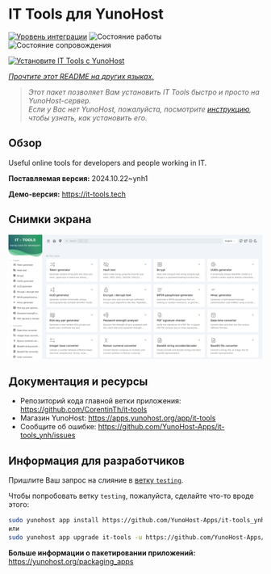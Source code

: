 <!--
Важно: этот README был автоматически сгенерирован <https://github.com/YunoHost/apps/tree/master/tools/readme_generator>
Он НЕ ДОЛЖЕН редактироваться вручную.
-->

# IT Tools для YunoHost

[![Уровень интеграции](https://dash.yunohost.org/integration/it-tools.svg)](https://ci-apps.yunohost.org/ci/apps/it-tools/) ![Состояние работы](https://ci-apps.yunohost.org/ci/badges/it-tools.status.svg) ![Состояние сопровождения](https://ci-apps.yunohost.org/ci/badges/it-tools.maintain.svg)

[![Установите IT Tools с YunoHost](https://install-app.yunohost.org/install-with-yunohost.svg)](https://install-app.yunohost.org/?app=it-tools)

*[Прочтите этот README на других языках.](./ALL_README.md)*

> *Этот пакет позволяет Вам установить IT Tools быстро и просто на YunoHost-сервер.*  
> *Если у Вас нет YunoHost, пожалуйста, посмотрите [инструкцию](https://yunohost.org/install), чтобы узнать, как установить его.*

## Обзор

Useful online tools for developers and people working in IT.

**Поставляемая версия:** 2024.10.22~ynh1

**Демо-версия:** <https://it-tools.tech>

## Снимки экрана

![Снимок экрана IT Tools](./doc/screenshots/it-tools_ynh.png)

## Документация и ресурсы

- Репозиторий кода главной ветки приложения: <https://github.com/CorentinTh/it-tools>
- Магазин YunoHost: <https://apps.yunohost.org/app/it-tools>
- Сообщите об ошибке: <https://github.com/YunoHost-Apps/it-tools_ynh/issues>

## Информация для разработчиков

Пришлите Ваш запрос на слияние в [ветку `testing`](https://github.com/YunoHost-Apps/it-tools_ynh/tree/testing).

Чтобы попробовать ветку `testing`, пожалуйста, сделайте что-то вроде этого:

```bash
sudo yunohost app install https://github.com/YunoHost-Apps/it-tools_ynh/tree/testing --debug
или
sudo yunohost app upgrade it-tools -u https://github.com/YunoHost-Apps/it-tools_ynh/tree/testing --debug
```

**Больше информации о пакетировании приложений:** <https://yunohost.org/packaging_apps>
